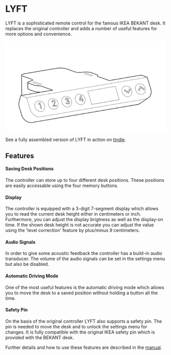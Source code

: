 # LYFT
LYFT is a sophisticated remote control for the famous IKEA BEKANT desk. It replaces the original controller and adds a number of useful features for more options and convenience. 

![lyft_model](/doc/model.png)

See a fully assembled version of LYFT in action on [tindie](https://www.tindie.com/products/mgkoenig/lyft/). 

## Features 
#### Saving Desk Positions  
The controller can store up to four different desk positions. These positions are easily accessable using the four memory buttons.

#### Display 
The controller is equipped with a 3-digit 7-segment display which allows you to read the current desk height either in centimeters or inch. Furthermore, you can adjust the display brigtness as well as the display-on time. If the shown desk height is not accurate you can adjust the value using the 'level correction' feature by plus/minus 9 centimeters. 
  
#### Audio Signals  
In order to give some acoustic feedback the controller has a build-in audio transducer. The volume of the audio signals can be set in the settings menu but also be disabled.
  
#### Automatic Driving Mode
One of the most useful features is the automatic driving mode which allows you to move the desk to a saved position without holding a button all the time. 

#### Safety Pin 
On the basis of the original controller LYFT also supports a safety pin. The pin is needed to move the desk and to unlock the settings menu for changes. It is fully compatible with the original IKEA safety pin which is provided with the BEKANT desk. 

Further details and how to use these features are described in the [manual](/doc/manual.pdf).
